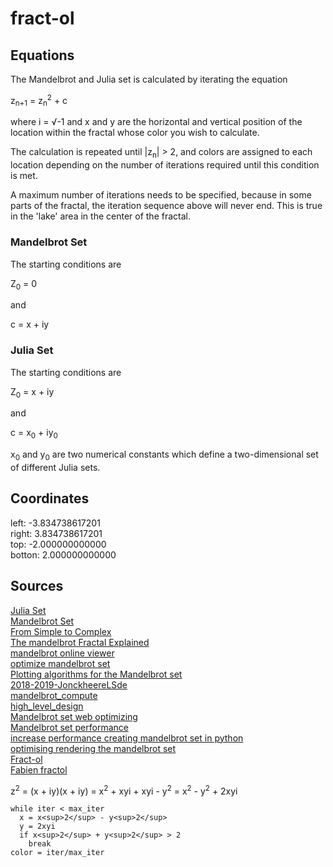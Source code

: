 # fract-ol

## Equations

The Mandelbrot and Julia set is calculated by iterating the equation

z<sub>n+1</sub> = z<sub>n</sub><sup>2</sup> + c

where i = √-1 and x and y are the horizontal and vertical position of the location within the fractal whose color you wish to calculate.

The calculation is repeated until |z<sub>n</sub>| > 2, and colors are assigned to each location depending on the number of iterations required until this condition is met.

A maximum number of iterations needs to be specified, because in some parts of the fractal, the iteration sequence above will never end. This is true in the 'lake' area in the center of the fractal.

### Mandelbrot Set

The starting conditions are

Z<sub>0</sub> = 0

and

c = x + iy

### Julia Set

The starting conditions are

Z<sub>0</sub> = x + iy

and

c = x<sub>0</sub> + iy<sub>0</sub>

x<sub>0</sub> and y<sub>0</sub> are two numerical constants which define a two-dimensional set of different Julia sets.

## Coordinates

left:   -3.834738617201<br/>
right:   3.834738617201<br/>
top:    -2.000000000000<br/>
botton:  2.000000000000<br/>



## Sources
[Julia Set](https://sciencedemos.org.uk/julia.php)<br/>
[Mandelbrot Set](https://sciencedemos.org.uk/mandelbrot.php)<br/>
[From Simple to Complex](https://fractalfoundation.org/OFC/OFC-4-1.html)<br/>
[The mandelbrot Fractal Explained](https://www.youtube.com/watch?v=6IWXkV82oyY)<br/>
[mandelbrot online viewer](https://mandel.gart.nz/)<br/>
[optimize mandelbrot set](https://stackoverflow.com/questions/44354589/optimizing-mandelbrot-fractal)<br/>
[Plotting algorithms for the Mandelbrot set](https://en.wikipedia.org/wiki/Plotting_algorithms_for_the_Mandelbrot_set)<br/>
[2018-2019-JonckheereLSde](https://theses.liacs.nl/pdf/2018-2019-JonckheereLSde.pdf)<br/>
[mandelbrot_compute](https://github.com/Talndir/fractal-z/blob/master/Fractal%20Z/shaders/mandelbrot/mandelbrot_compute.glsl)<br/>
[high_level_design](https://people.ece.cornell.edu/land/courses/ece5760/FinalProjects/s2022/sjz38_dap263/sjz38_dap263/high_level_design.html)<br/>
[Mandelbrot set web optimizing](https://www.capitalone.com/tech/software-engineering/optimizing-graphing-performance-on-the-web-mandelbrot-project/)<br/>
[Mandelbrot set performance](https://martin-ueding.de/posts/performance-in-mandelbrot-set-computation/)<br/>
[increase performance creating mandelbrot set in python](https://codereview.stackexchange.com/questions/216235/increase-performance-creating-mandelbrot-set-in-python)<br/>
[optimising rendering the mandelbrot set](https://blog.kazitor.com/2018/07/optimising-rendering-the-mandelbrot-set/)<br/>
[Fract-ol](https://github.com/VBrazhnik/Fract-ol)<br/>
[Fabien fractol](https://git.42l.fr/Fabien/fractol/src/branch/master)<br/>

z<sup>2</sup> = (x + iy)(x + iy) = x<sup>2</sup> + xyi + xyi - y<sup>2</sup> = x<sup>2</sup> - y<sup>2</sup> + 2xyi

```
while iter < max_iter
  x = x<sup>2</sup> - y<sup>2</sup>
  y = 2xyi
  if x<sup>2</sup> + y<sup>2</sup> > 2
    break
color = iter/max_iter
